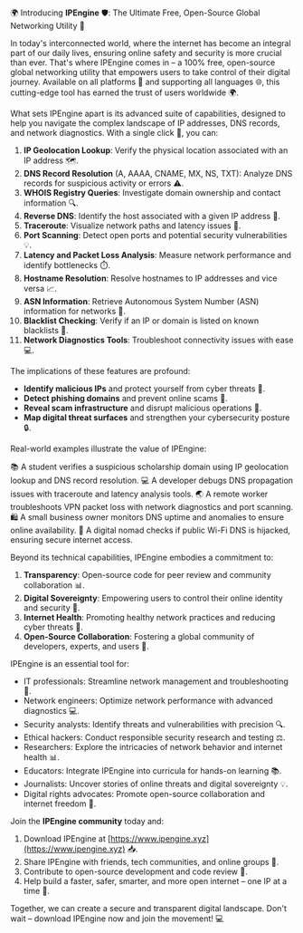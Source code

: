 🌍 Introducing **IPEngine** 🛡️: The Ultimate Free, Open-Source Global Networking Utility 🔐

In today's interconnected world, where the internet has become an integral part of our daily lives, ensuring online safety and security is more crucial than ever. That's where IPEngine comes in – a 100% free, open-source global networking utility that empowers users to take control of their digital journey. Available on all platforms 📡 and supporting all languages 🌐, this cutting-edge tool has earned the trust of users worldwide 🌍.

What sets IPEngine apart is its advanced suite of capabilities, designed to help you navigate the complex landscape of IP addresses, DNS records, and network diagnostics. With a single click 🔑, you can:

1. **IP Geolocation Lookup**: Verify the physical location associated with an IP address 🗺️.
2. **DNS Record Resolution** (A, AAAA, CNAME, MX, NS, TXT): Analyze DNS records for suspicious activity or errors ⚠️.
3. **WHOIS Registry Queries**: Investigate domain ownership and contact information 🔍.
4. **Reverse DNS**: Identify the host associated with a given IP address 🔄.
5. **Traceroute**: Visualize network paths and latency issues 👀.
6. **Port Scanning**: Detect open ports and potential security vulnerabilities 💡.
7. **Latency and Packet Loss Analysis**: Measure network performance and identify bottlenecks ⏱️.
8. **Hostname Resolution**: Resolve hostnames to IP addresses and vice versa 📈.
9. **ASN Information**: Retrieve Autonomous System Number (ASN) information for networks 🔗.
10. **Blacklist Checking**: Verify if an IP or domain is listed on known blacklists 🔴.
11. **Network Diagnostics Tools**: Troubleshoot connectivity issues with ease 💻.

The implications of these features are profound:

* **Identify malicious IPs** and protect yourself from cyber threats 🚫.
* **Detect phishing domains** and prevent online scams 👀.
* **Reveal scam infrastructure** and disrupt malicious operations 🔎.
* **Map digital threat surfaces** and strengthen your cybersecurity posture 🔒.

Real-world examples illustrate the value of IPEngine:

📚 A student verifies a suspicious scholarship domain using IP geolocation lookup and DNS record resolution.
💻 A developer debugs DNS propagation issues with traceroute and latency analysis tools.
🌏 A remote worker troubleshoots VPN packet loss with network diagnostics and port scanning.
🛍️ A small business owner monitors DNS uptime and anomalies to ensure online availability.
🚀 A digital nomad checks if public Wi-Fi DNS is hijacked, ensuring secure internet access.

Beyond its technical capabilities, IPEngine embodies a commitment to:

1. **Transparency**: Open-source code for peer review and community collaboration 📊.
2. **Digital Sovereignty**: Empowering users to control their online identity and security 🔑.
3. **Internet Health**: Promoting healthy network practices and reducing cyber threats 🌈.
4. **Open-Source Collaboration**: Fostering a global community of developers, experts, and users 🤝.

IPEngine is an essential tool for:

* IT professionals: Streamline network management and troubleshooting 🔧.
* Network engineers: Optimize network performance with advanced diagnostics 💻.
* Security analysts: Identify threats and vulnerabilities with precision 🔍.
* Ethical hackers: Conduct responsible security research and testing ⚖️.
* Researchers: Explore the intricacies of network behavior and internet health 📊.
* Educators: Integrate IPEngine into curricula for hands-on learning 📚.
* Journalists: Uncover stories of online threats and digital sovereignty 💡.
* Digital rights advocates: Promote open-source collaboration and internet freedom 🌟.

Join the **IPEngine community** today and:

1. Download IPEngine at [https://www.ipengine.xyz](https://www.ipengine.xyz) 📥.
2. Share IPEngine with friends, tech communities, and online groups 🤝.
3. Contribute to open-source development and code review 🔧.
4. Help build a faster, safer, smarter, and more open internet – one IP at a time 🚀.

Together, we can create a secure and transparent digital landscape. Don't wait – download IPEngine now and join the movement! 💻